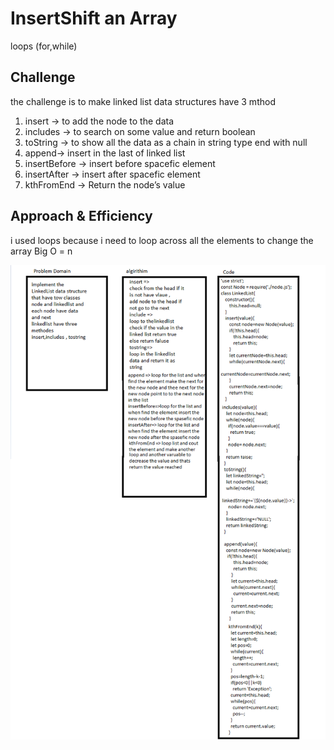 # InsertShift an Array

loops (for,while)

## Challenge
the challenge is to make linked list data structures have 3 mthod 
1. insert -> to add the node to the data
2. includes -> to search on some value and return boolean
3. toString -> to show all the data as a chain in string type end with null
4. append-> insert in the last of linked list
5. insertBefore -> insert before spacefic element 
6. insertAfter -> insert after spacefic element 
7. kthFromEnd -> Return the node’s value
## Approach & Efficiency

i used loops because i need to loop across all the elements to change the array
Big O = n

![Reverse an array whitboard](../../assest/linked.png)